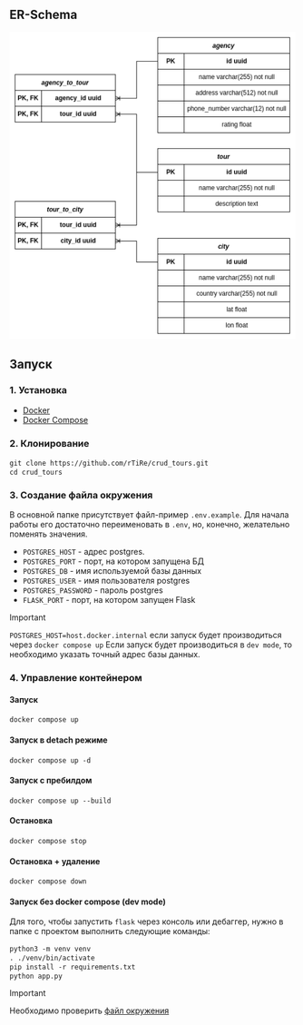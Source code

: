## ER-Schema

<picture>
 <source media="(prefers-color-scheme: dark)" srcset="er_schemas/er_schema_dark.png">
 <img alt="er-schema" src="er_schemas/er_schema_light.png">
</picture>

## Запуск

### 1. Установка
* [Docker](https://docs.docker.com/engine/install/ubuntu/#install-using-the-convenience-script)
* [Docker Compose](https://docs.docker.com/compose/install/)

### 2. Клонирование
```
git clone https://github.com/rTiRe/crud_tours.git
cd crud_tours
```

### 3. Создание файла окружения
В основной папке присутствует файл-пример `.env.example`.
Для начала работы его достаточно переименовать в `.env`, но, конечно, желательно поменять значения.
* `POSTGRES_HOST` - адрес postgres.
* `POSTGRES_PORT` - порт, на котором запущена БД
* `POSTGRES_DB` - имя используемой базы данных
* `POSTGRES_USER` - имя пользователя postgres
* `POSTGRES_PASSWORD` - пароль postgres
* `FLASK_PORT` - порт, на котором запущен Flask

> [!IMPORTANT]
> `POSTGRES_HOST=host.docker.internal` если запуск будет производиться через `docker compose up`
> Если запуск будет производиться в `dev mode`, то необходимо указать точный адрес базы данных.

### 4. Управление контейнером

#### Запуск
```
docker compose up
```
#### Запуск в detach режиме
```
docker compose up -d
```
#### Запуск с пребилдом
```
docker compose up --build
```
#### Остановка
```
docker compose stop
```
#### Остановка + удаление
```
docker compose down
```
#### Запуск без docker compose (dev mode)
Для того, чтобы запустить `flask` через консоль или дебаггер, нужно в папке с проектом выполнить следующие команды:
```
python3 -m venv venv
. ./venv/bin/activate
pip install -r requirements.txt
python app.py
```
> [!IMPORTANT]
> Необходимо проверить [файл окружения](#3-Создание-файла-окружения)